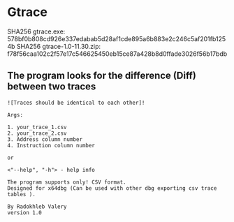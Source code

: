# Gtrace

SHA256 gtrace.exe: 
578bf0b808cd926e337edabab5d28af1cde895a6b883e2c246c5af201fb1254b 
SHA256 gtrace-1.0-11.30.zip: 
f78f56caa102c2f57e17c546625450eb15ce87a428b8d0ffade3026f56b17bdb

## The program looks for the difference (Diff) between two traces

    ![Traces should be identical to each other]!

    Args:

    1. your_trace_1.csv
    2. your_trace_2.csv
    3. Address column number
    4. Instruction column number

    or

    <"--help", "-h"> - help info

    The program supports only! CSV format.
    Designed for x64dbg (Can be used with other dbg exporting csv trace tables ).

    By Radokhleb Valery
    version 1.0
